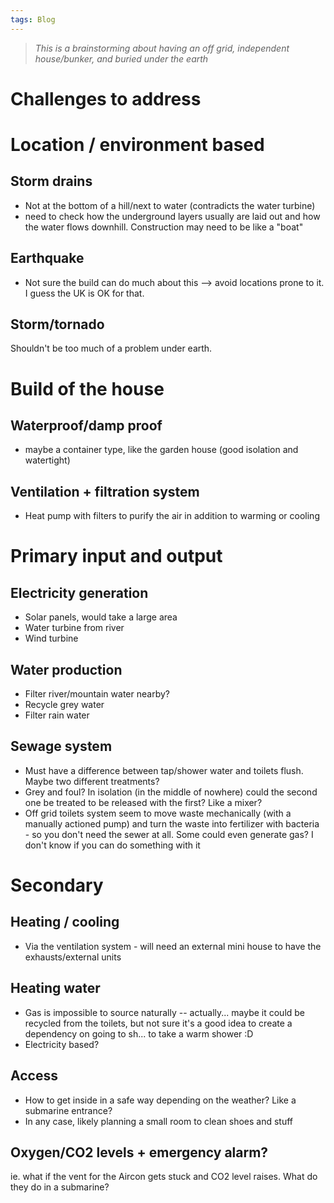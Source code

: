 ```yaml
---
tags: Blog
---
```


> _This is a brainstorming about having an off grid, independent house/bunker, and buried under the earth_

# Challenges to address
# Location / environment based

## Storm drains
- Not at the bottom of a hill/next to water (contradicts the water turbine)
- need to check how the underground layers usually are laid out and how the water flows downhill. Construction may need to be like a "boat"
## Earthquake
- Not sure the build can do much about this --> avoid locations prone to it. I guess the UK is OK for that.
## Storm/tornado
Shouldn't be too much of a problem under earth.


# Build of the house
## Waterproof/damp proof
- maybe a container type, like the garden house (good isolation and watertight)

## Ventilation + filtration system
- Heat pump with filters to purify the air in addition to warming or cooling 

# Primary input and output
## Electricity generation
- Solar panels, would take a large area
- Water turbine from river
- Wind turbine
## Water production
- Filter river/mountain water nearby?
- Recycle grey water
- Filter rain water
## Sewage system
- Must have a difference between tap/shower water and toilets flush. Maybe two different treatments?
- Grey and foul? In isolation (in the middle of nowhere) could the second one be treated to be released with the first? Like a mixer?
- Off grid toilets system seem to move waste mechanically (with a manually actioned pump) and turn the waste into fertilizer with bacteria - so you don't need the sewer at all. Some could even generate gas? I don't know if you can do something with it


# Secondary 

## Heating / cooling 
- Via the ventilation system - will need an external mini house to have the exhausts/external units
## Heating water
- Gas is impossible to source naturally -- actually... maybe it could be recycled from the toilets, but not sure it's a good idea to create a dependency on going to sh... to take a warm shower :D
- Electricity based?

## Access
- How to get inside in a safe way depending on the weather? Like a submarine entrance?
- In any case, likely planning a small room to clean shoes and stuff

## Oxygen/CO2 levels + emergency alarm?
ie. what if the vent for the Aircon gets stuck and CO2 level raises.
What do they do in a submarine?